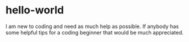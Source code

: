 # hello-world
I am new to coding and need as much help as possible.
If anybody has some helpful tips for a coding beginner that would be much appreciated. 

